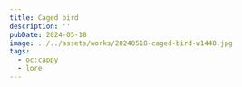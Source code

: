 ```yaml
---
title: Caged bird
description: ''
pubDate: 2024-05-18
image: ../../assets/works/20240518-caged-bird-w1440.jpg
tags:
  - oc:cappy
  - lore
---
```

